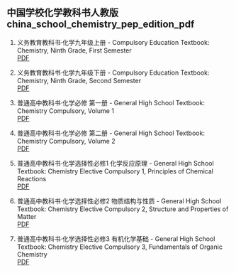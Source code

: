 ## 中国学校化学教科书人教版 china_school_chemistry_pep_edition_pdf

1. 义务教育教科书·化学九年级上册 - Compulsory Education Textbook: Chemistry, Ninth Grade, First Semester  
[PDF](01_义务教育教科书·化学九年级上册.pdf)

2. 义务教育教科书·化学九年级下册 - Compulsory Education Textbook: Chemistry, Ninth Grade, Second Semester  
[PDF](02_义务教育教科书·化学九年级下册.pdf)

3. 普通高中教科书·化学必修 第一册 - General High School Textbook: Chemistry Compulsory, Volume 1  
[PDF](03_普通高中教科书·化学必修_第一册)

4. 普通高中教科书·化学必修 第二册 - General High School Textbook: Chemistry Compulsory, Volume 2  
[PDF](04_普通高中教科书·化学必修_第二册.pdf)

5. 普通高中教科书·化学选择性必修1 化学反应原理 - General High School Textbook: Chemistry Elective Compulsory 1, Principles of Chemical Reactions  
[PDF](05_普通高中教科书·化学选择性必修1_化学反应原理.pdf)

6. 普通高中教科书·化学选择性必修2 物质结构与性质 - General High School Textbook: Chemistry Elective Compulsory 2, Structure and Properties of Matter  
[PDF](06_普通高中教科书·化学选择性必修2_物质结构与性质.pdf)

7. 普通高中教科书·化学选择性必修3 有机化学基础 - General High School Textbook: Chemistry Elective Compulsory 3, Fundamentals of Organic Chemistry  
[PDF](07_普通高中教科书·化学选择性必修3_有机化学基础.pdf)
